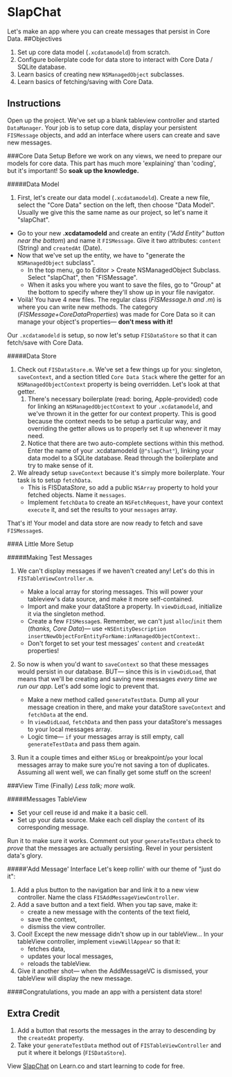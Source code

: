 
SlapChat
========
Let's make an app where you can create messages that persist in Core Data.
##Objectives
1. Set up core data model (`.xcdatamodeld`) from scratch.
2. Configure boilerplate code for data store to interact with Core Data / SQLite database.
3. Learn basics of creating new `NSManagedObject` subclasses.
4. Learn basics of fetching/saving with Core Data.

## Instructions
Open up the project. We've set up a blank tableview controller and started `DataManager`. Your job is to setup core data, display your persistent `FISMessage` objects, and add an interface where users can create and save new messages.

###Core Data Setup
Before we work on any views, we need to prepare our models for core data. 
This part has much more 'explaining' than 'coding', but it's important! So **soak up the knowledge.**

#####Data Model

1. First, let's create our data model (`.xcdatamodeld`). Create a new file, select the "Core Data" section on the left, then choose "Data Model". Usually we give this the same name as our project, so let's name it "slapChat".
- Go to your new **.xcdatamodeld** and create an entity (*"Add Entity" button near the bottom*) and name it `FISMessage`. Give it two attributes: `content` (String) and `createdAt` (Date).
- Now that we've set up the entity, we have to "generate the `NSManagedObject` subclass". 
   - In the top menu, go to Editor > Create NSManagedObject Subclass. Select "slapChat", then "FISMessage". 
   - When it asks you where you want to save the files, go to "Group" at the bottom to specify where they'll show up in your file navigator. 
- Voilà! You have 4 new files. The regular class (*FISMessage.h and .m*) is where you can write new methods. The category (*FISMessage+CoreDataProperties*) was made for Core Data so it can manage your object's properties— **don't mess with it!**

Our `.xcdatamodeld` is setup, so now let's setup `FISDataStore` so that it can fetch/save with Core Data. 

#####Data Store

1. Check out `FISDataStore.m`. We've set a few things up for you: singleton, `saveContext`, and a section titled `Core Data Stack` where the getter for an `NSManagedObjectContext` property is being overridden. Let's look at that getter.
   1. There's necessary boilerplate (read: boring, Apple-provided) code for linking an `NSManagedObjectContext` to your `.xcdatamodeld`, and we've thrown it in the getter for our context property. This is good because the context needs to be setup a particular way, and overriding the getter allows us to properly set it up whenever it may need.
   2. Notice that there are two auto-complete sections within this method. Enter the name of your .xcdatamodeld (`@"slapChat"`), linking your data model to a SQLite database. Read through the boilerplate and try to make sense of it.
3. We already setup `saveContext` because it's simply more boilerplate. Your task is to setup `fetchData`.
   - This is FISData*Store*, so add a public `NSArray` property to hold your fetched objects. Name it `messages`.
   - Implement `fetchData` to create an `NSFetchRequest`, have your context `execute` it, and set the results to your `messages` array.
 
That's it! Your model and data store are now ready to fetch and save `FISMessage`s.

###A Little More Setup

#####Making Test Messages

1. We can't display messages if we haven't created any! Let's do this in `FISTableViewController.m`.
    - Make a local array for storing messages. This will power your tableview's data source, and make it more self-contained.
	- Import and make your dataStore a property. In `viewDidLoad`, initialize it via the singleton method. 
	- Create a few `FISMessage`s. Remember, we can't just `alloc`/`init` them (*thanks, Core Data*)— use `+NSEntityDescription insertNewObjectForEntityForName:inManagedObjectContext:`. 
	- Don't forget to set your test messages' `content` and `createdAt` properties! 
2. So now is when you'd want to `saveContext` so that these messages would persist in our database. BUT— since this is in `viewDidLoad`, that means that we'll be creating and saving new messages *every time we run our app*. Let's add some logic to prevent that.
    - Make a new method called `generateTestData`. Dump all your message creation in there, and make your dataStore `saveContext` and `fetchData` at the end. 
    - In `viewDidLoad`, `fetchData` and then pass your dataStore's messages to your local messages array.
    - Logic time— `if`  your messages array is still empty, call `generateTestData` and pass them again.

3. Run it a couple times and either `NSLog` or breakpoint/`po` your local messages array to make sure you're not saving a ton of duplicates. Assuming all went well, we can finally get some stuff on the screen!

###View Time (Finally)
*Less talk; more walk.*

#####Messages TableView
- Set your cell reuse id and make it a basic cell.
- Set up your data source. Make each cell display the `content` of its corresponding message.

Run it to make sure it works. Comment out your `generateTestData` check to *prove* that the messages are actually persisting. Revel in your persistent data's glory. 

#####'Add Message' Interface
Let's keep rollin' with our theme of "just do it":

  1. Add a plus button to the navigation bar and link it to a new view controller. Name the class `FISAddMessageViewController`.
  2. Add a save button and a text field. When you tap save, make it:
     -  create a new message with the contents of the text field,
     -  save the context,
     -  dismiss the view controller.
  3. Cool! Except the new message didn't show up in our tableView... In your tableView controller, implement `viewWillAppear` so that it:     
     - fetches data, 
     - updates your local messages, 
     - reloads the tableView.   
  4. Give it another shot— when the AddMessageVC is dismissed, your tableView will display the new message.

####Congratulations, you made an app with a persistent data store!

## Extra Credit

  1. Add a button that resorts the messages in the array to descending by the `createdAt` property.
  2. Take your `generateTestData` method out of `FISTableViewController` and put it where it belongs (`FISDataStore`).

<p data-visibility='hidden'>View <a href='https://learn.co/lessons/slapchat-add' title='SlapChat'>SlapChat</a> on Learn.co and start learning to code for free.</p>
